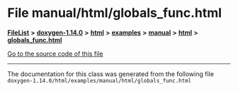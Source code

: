 

# File manual/html/globals\_func.html



[**FileList**](files.md) **>** [**doxygen-1.14.0**](dir_9d5bad020669189c90cda983471be5d0.md) **>** [**html**](dir_05d1fd8a7cdd04f638f8b23196de02e2.md) **>** [**examples**](dir_aa52e73a32d193037813a53dcfe817b6.md) **>** [**manual**](dir_cffcf8ecdc9e4351f3d375d77f7d7b79.md) **>** [**html**](dir_c841af69762a58cc9952eb769df9ebbd.md) **>** [**globals\_func.html**](manual_2html_2globals__func_8html.md)

[Go to the source code of this file](manual_2html_2globals__func_8html_source.md)





































































------------------------------
The documentation for this class was generated from the following file `doxygen-1.14.0/html/examples/manual/html/globals_func.html`


